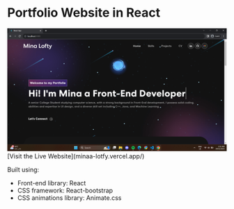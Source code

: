 # Portfolio Website in React

<img width="1266" alt="Website Home" src="./Portfolio.png">
[Visit the Live Website](minaa-lotfy.vercel.app/)

Built using:

- Front-end library: React
- CSS framework: React-bootstrap
- CSS animations library: Animate.css


